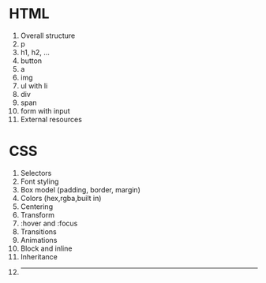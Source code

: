 # HTML
1. Overall structure
2. p
3. h1, h2, ...
4. button
5. a
6. img
7. ul with li
8. div
9. span
10. form with input
11. External resources

# CSS
1. Selectors
2. Font styling
3. Box model (padding, border, margin)
4. Colors (hex,rgba,built in)
5. Centering
6. Transform
7. :hover and :focus
8. Transitions
9. Animations
10. Block and inline
11. Inheritance
12. ----